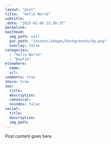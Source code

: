 ```yaml
---
layout: "post"
title:  "Hello World"
subtitle:
_date: "2015-02-06 15:36:37"
permalink:
masthead:
  img_path: null
  pat_path: "/assets/images/backgrounds/bg.png"
  overlay: false
categories:
  - "Hello World"
  - "BowTie"
elsewhere:
  name:
  url:
comments: true
share: true
seo:
  title:
  description:
  canonical:
  noindex: false
social:
  title:
  description:
  img_path:
---
```


Post content goes here.
